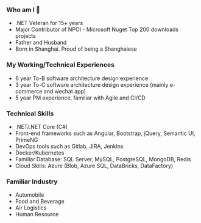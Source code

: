 ### Who am I 👋
- .NET Veteran for 15+ years
- Major Contributor of NPOI - Microsoft Nuget Top 200 downloads projects
- Father and Husband
- Born in Shanghai. Proud of being a Shanghaiese

### My Working/Technical Experiences
- 6 year To-B software architecture design experience
- 3 year To-C software architecture design experience (mainly e-commerce and wechat app)
- 5 year PM experience, familiar with Agile and CI/CD

### Technical Skills
- .NET/.NET Core (C#)
- Front-end frameworks such as Angular, Bootstrap, jQuery, Semantic UI, PrimeNG
- DevOps tools such as Gitlab, JIRA, Jenkins
- Docker/Kubernetes
- Familiar Database: SQL Server, MySQL, PostgreSQL, MongoDB, Redis
- Cloud Skills: Azure (Blob, Azure SQL, DataBricks, DataFactory)

### Familiar Industry 
- Automobile 
- Food and Beverage
- Air Logistics
- Human Resource

